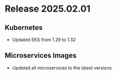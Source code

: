 # Release 2025.02.01

## Kubernetes

- Updated EKS from 1.29 to 1.32

## Microservices Images

- Updated all microservices to the latest versions
